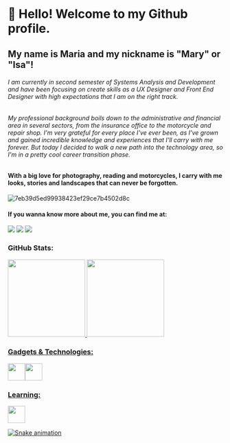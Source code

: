 # 👋 Hello! Welcome to my Github profile.
## My name is Maria and my nickname is "Mary" or "Isa"!

###### I am currently in second semester of Systems Analysis and Development and have been focusing on create skills as a UX Designer and Front End Designer with high expectations that I am on the right track.

###### My professional background boils down to the administrative and financial area in several sectors, from the insurance office to the motorcycle and repair shop. I'm very grateful for every place I've ever been, as I've grown and gained incredible knowledge and experiences that I'll carry with me forever. But today I decided to walk a new path into the technology area, so I'm in a pretty cool career transition phase.

  
#### With a big love for photography, reading and motorcycles, I carry with me looks, stories and landscapes that can never be forgotten.
![7eb39d5ed99938423ef29ce7b4502d8c](https://user-images.githubusercontent.com/116117998/227073948-f4cda21e-c8fd-4826-83de-9ad2f99c0da8.gif)
    
#### If you wanna know more about me, you can find me at: 
<a href="https://instagram.com/wholelotta.mary" target="_blank"><img src="https://img.shields.io/badge/-Instagram-%23E4405F?style=for-the-badge&logo=instagram&logoColor=white" target="_blank"></a>
 <a href="https://www.linkedin.com/in/mariaisarocha/" target="_blank"><img src="https://img.shields.io/badge/-LinkedIn-%230077B5?style=for-the-badge&logo=linkedin&logoColor=white" target="_blank"></a> 
<a href ="mailto:m.isabelarocha@gmail.com"><img src="https://img.shields.io/badge/Gmail-D14836?style=for-the-badge&logo=gmail&logoColor=white" target="_blank"></a>

### GitHub Stats:
<div>
<a href="https://github.com/m-isabelarocha">
<img height="180em" src="https://github-readme-stats.vercel.app/api/top-langs/?username=m-isabelarocha&layout=compact&langs_count=7&theme=dracula"/>
<img height="180em" src="https://github-readme-stats.vercel.app/api?username=m-isabelarocha&show_icons=true&theme=dracula&include_all_commits=true&count_private=true"/>
</div>
 
### Gadgets & Technologies:
<img src="https://cdn.jsdelivr.net/gh/devicons/devicon/icons/html5/html5-plain-wordmark.svg" width="40" height="40"/><img src="https://cdn.jsdelivr.net/gh/devicons/devicon/icons/css3/css3-plain-wordmark.svg" width="40" height="40"/>
    

### Learning:
<img src="https://cdn.jsdelivr.net/gh/devicons/devicon/icons/javascript/javascript-original.svg" width="40" height="40"/>

![Snake animation](https://github.com/m-isabelarocha/m-isabelarocha/blob/output/github-contribution-grid-snake.svg)
